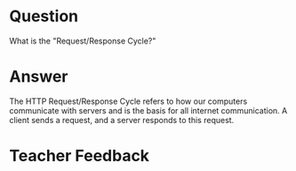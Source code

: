 # Question

What is the "Request/Response Cycle?"

# Answer

The HTTP Request/Response Cycle refers to how our computers communicate with servers and is the basis for all internet communication.
A client sends a request, and a server responds to this request.

# Teacher Feedback

